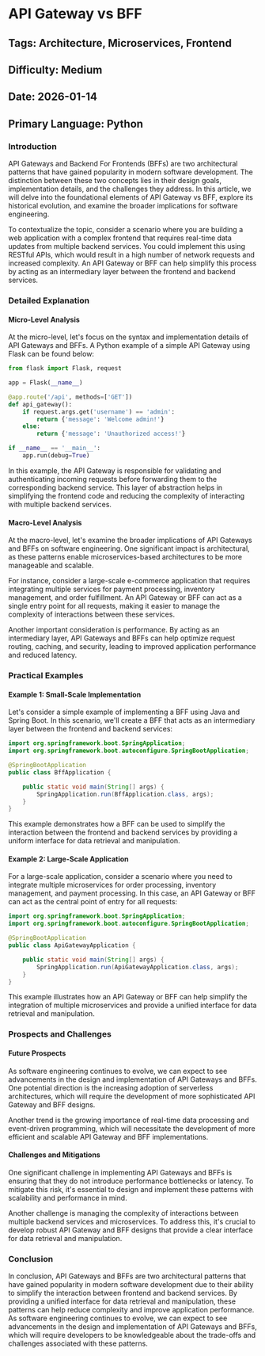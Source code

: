 # API Gateway vs BFF
## Tags: Architecture, Microservices, Frontend
## Difficulty: Medium
## Date: 2026-01-14
## Primary Language: Python


### Introduction


API Gateways and Backend For Frontends (BFFs) are two architectural patterns that have gained popularity in modern software development. The distinction between these two concepts lies in their design goals, implementation details, and the challenges they address. In this article, we will delve into the foundational elements of API Gateway vs BFF, explore its historical evolution, and examine the broader implications for software engineering.

To contextualize the topic, consider a scenario where you are building a web application with a complex frontend that requires real-time data updates from multiple backend services. You could implement this using RESTful APIs, which would result in a high number of network requests and increased complexity. An API Gateway or BFF can help simplify this process by acting as an intermediary layer between the frontend and backend services.

### Detailed Explanation


#### Micro-Level Analysis


At the micro-level, let's focus on the syntax and implementation details of API Gateways and BFFs. A Python example of a simple API Gateway using Flask can be found below:

```python
from flask import Flask, request

app = Flask(__name__)

@app.route('/api', methods=['GET'])
def api_gateway():
    if request.args.get('username') == 'admin':
        return {'message': 'Welcome admin!'}
    else:
        return {'message': 'Unauthorized access!'}

if __name__ == '__main__':
    app.run(debug=True)
```

In this example, the API Gateway is responsible for validating and authenticating incoming requests before forwarding them to the corresponding backend service. This layer of abstraction helps in simplifying the frontend code and reducing the complexity of interacting with multiple backend services.

#### Macro-Level Analysis


At the macro-level, let's examine the broader implications of API Gateways and BFFs on software engineering. One significant impact is architectural, as these patterns enable microservices-based architectures to be more manageable and scalable.

For instance, consider a large-scale e-commerce application that requires integrating multiple services for payment processing, inventory management, and order fulfillment. An API Gateway or BFF can act as a single entry point for all requests, making it easier to manage the complexity of interactions between these services.

Another important consideration is performance. By acting as an intermediary layer, API Gateways and BFFs can help optimize request routing, caching, and security, leading to improved application performance and reduced latency.

### Practical Examples


#### Example 1: Small-Scale Implementation


Let's consider a simple example of implementing a BFF using Java and Spring Boot. In this scenario, we'll create a BFF that acts as an intermediary layer between the frontend and backend services:

```java
import org.springframework.boot.SpringApplication;
import org.springframework.boot.autoconfigure.SpringBootApplication;

@SpringBootApplication
public class BffApplication {

    public static void main(String[] args) {
        SpringApplication.run(BffApplication.class, args);
    }
}
```

This example demonstrates how a BFF can be used to simplify the interaction between the frontend and backend services by providing a uniform interface for data retrieval and manipulation.

#### Example 2: Large-Scale Application


For a large-scale application, consider a scenario where you need to integrate multiple microservices for order processing, inventory management, and payment processing. In this case, an API Gateway or BFF can act as the central point of entry for all requests:

```java
import org.springframework.boot.SpringApplication;
import org.springframework.boot.autoconfigure.SpringBootApplication;

@SpringBootApplication
public class ApiGatewayApplication {

    public static void main(String[] args) {
        SpringApplication.run(ApiGatewayApplication.class, args);
    }
}
```

This example illustrates how an API Gateway or BFF can help simplify the integration of multiple microservices and provide a unified interface for data retrieval and manipulation.

### Prospects and Challenges


#### Future Prospects


As software engineering continues to evolve, we can expect to see advancements in the design and implementation of API Gateways and BFFs. One potential direction is the increasing adoption of serverless architectures, which will require the development of more sophisticated API Gateway and BFF designs.

Another trend is the growing importance of real-time data processing and event-driven programming, which will necessitate the development of more efficient and scalable API Gateway and BFF implementations.

#### Challenges and Mitigations


One significant challenge in implementing API Gateways and BFFs is ensuring that they do not introduce performance bottlenecks or latency. To mitigate this risk, it's essential to design and implement these patterns with scalability and performance in mind.

Another challenge is managing the complexity of interactions between multiple backend services and microservices. To address this, it's crucial to develop robust API Gateway and BFF designs that provide a clear interface for data retrieval and manipulation.

### Conclusion


In conclusion, API Gateways and BFFs are two architectural patterns that have gained popularity in modern software development due to their ability to simplify the interaction between frontend and backend services. By providing a unified interface for data retrieval and manipulation, these patterns can help reduce complexity and improve application performance. As software engineering continues to evolve, we can expect to see advancements in the design and implementation of API Gateways and BFFs, which will require developers to be knowledgeable about the trade-offs and challenges associated with these patterns.
